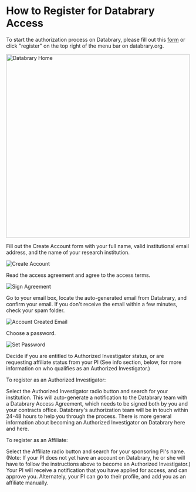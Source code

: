 # How to Register for Databrary Access  

To start the authorization process on Databrary, please fill out this [form](https://nyu.databrary.org/user/register?page=create) or click "register" on the top right of the menu bar on databrary.org.  


<img src="imgs/db-main-page.PNG" alt="Databrary Home" width="500" align="center"/>
  
Fill out the Create Account form with your full name, valid institutional email address, and the name of your research institution.

  ![Create Account](imgs/db-create-account.png) 
  
Read the access agreement and agree to the access terms.  

  ![Sign Agreement](imgs/db-sign-agreement.png)
  
Go to your email box, locate the auto-generated email from Databrary, and confirm your email. If you don't receive the email within a few minutes, check your spam folder.  

  ![Account Created Email](imgs/db-registration-email.png) 
  
Choose a password.  

  ![Set Password](imgs/db-set-password.png)   
  
Decide if you are entitled to Authorized Investigator status, or are requesting affiliate status from your PI (See info section, below, for more information on who qualifies as an Authorized Investigator.)



To register as an Authorized Investigator:

Select the Authorized Investigator radio button and search for your institution.
This will auto-generate a notification to the Databrary team with a Databrary Access Agreement, which needs to be signed both by you and your contracts office.
Databrary's authorization team will be in touch within 24-48 hours to help you through the process.
There is more general information about becoming an Authorized Investigator on Databrary here and here.

To register as an Affiliate:

Select the Affiliate radio button and search for your sponsoring PI's name. (Note: If your PI does not yet have an account on Databrary, he or she will have to follow the instructions above to become an Authorized Investigator.)
Your PI will receive a notification that you have applied for access, and can approve you. Alternately, your PI can go to their profile, and add you as an affiliate manually.

  